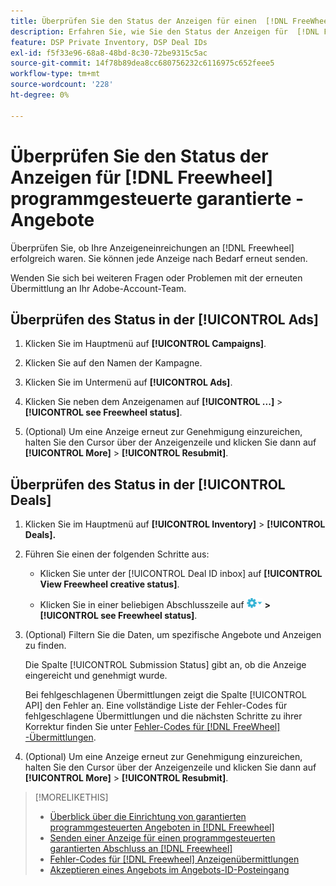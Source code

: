 ```yaml
---
title: Überprüfen Sie den Status der Anzeigen für einen  [!DNL FreeWheel] -PG-Deal
description: Erfahren Sie, wie Sie den Status der Anzeigen für  [!DNL Freewheel]  programmgesteuerte garantierte -Angebote finden.
feature: DSP Private Inventory, DSP Deal IDs
exl-id: f5f33e96-68a8-48bd-8c30-72be9315c5ac
source-git-commit: 14f78b89dea8cc680756232c6116975c652feee5
workflow-type: tm+mt
source-wordcount: '228'
ht-degree: 0%

---
```


# Überprüfen Sie den Status der Anzeigen für [!DNL Freewheel] programmgesteuerte garantierte -Angebote

Überprüfen Sie, ob Ihre Anzeigeneinreichungen an [!DNL Freewheel] erfolgreich waren. Sie können jede Anzeige nach Bedarf erneut senden.

Wenden Sie sich bei weiteren Fragen oder Problemen mit der erneuten Übermittlung an Ihr Adobe-Account-Team.

## Überprüfen des Status in der [!UICONTROL Ads]

1. Klicken Sie im Hauptmenü auf **[!UICONTROL Campaigns]**.

1. Klicken Sie auf den Namen der Kampagne.

1. Klicken Sie im Untermenü auf **[!UICONTROL Ads]**.

1. Klicken Sie neben dem Anzeigenamen auf **[!UICONTROL ...]** > **[!UICONTROL see Freewheel status]**.

1. (Optional) Um eine Anzeige erneut zur Genehmigung einzureichen, halten Sie den Cursor über der Anzeigenzeile und klicken Sie dann auf **[!UICONTROL More]** > **[!UICONTROL Resubmit]**.

## Überprüfen des Status in der [!UICONTROL Deals]

1. Klicken Sie im Hauptmenü auf **[!UICONTROL Inventory]** > **[!UICONTROL Deals].**

1. Führen Sie einen der folgenden Schritte aus:

   * Klicken Sie unter der [!UICONTROL Deal ID inbox] auf **[!UICONTROL View Freewheel creative status]**.

   * Klicken Sie in einer beliebigen Abschlusszeile auf ![Optionsmenü](/help/dsp/assets/options-menu.png) **>[!UICONTROL see Freewheel status]**.

1. (Optional) Filtern Sie die Daten, um spezifische Angebote und Anzeigen zu finden.

   Die Spalte [!UICONTROL Submission Status] gibt an, ob die Anzeige eingereicht und genehmigt wurde.

   Bei fehlgeschlagenen Übermittlungen zeigt die Spalte [!UICONTROL API] den Fehler an. Eine vollständige Liste der Fehler-Codes für fehlgeschlagene Übermittlungen und die nächsten Schritte zu ihrer Korrektur finden Sie unter [Fehler-Codes für  [!DNL FreeWheel] -Übermittlungen](freewheel-error-codes.md).

1. (Optional) Um eine Anzeige erneut zur Genehmigung einzureichen, halten Sie den Cursor über der Anzeigenzeile und klicken Sie dann auf **[!UICONTROL More]** > **[!UICONTROL Resubmit]**.

>[!MORELIKETHIS]
>
>* [Überblick über die Einrichtung von garantierten programmgesteuerten Angeboten in [!DNL Freewheel]](freewheel-overview.md)
>* [Senden einer Anzeige für einen programmgesteuerten garantierten Abschluss an [!DNL Freewheel]](freewheel-submit.md)
>* [Fehler-Codes für  [!DNL Freewheel] Anzeigenübermittlungen](freewheel-error-codes.md)
>* [Akzeptieren eines Angebots im Angebots-ID-Posteingang](deal-id-inbox-accept.md)
